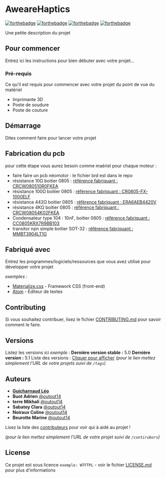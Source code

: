 # AweareHaptics

[![forthebadge](http://forthebadge.com/images/badges/built-with-love.svg)](http://forthebadge.com) [![forthebadge](https://forthebadge.com/images/badges/built-by-developers.svg)](http://forthebadge.com) [![forthebadge](http://forthebadge.com/images/badges/powered-by-electricity.svg)](http://forthebadge.com) [![forthebadge](https://forthebadge.com/images/badges/cc-nc-sa.svg)](http://forthebadge.com)



Une petite description du projet

## Pour commencer

Entrez ici les instructions pour bien débuter avec votre projet...

### Pré-requis

Ce qu'il est requis pour commencer avec votre projet du point de vue du matériel

- Imprimante 3D
- Poste de soudure
- Poste de couture

## Démarrage

Dites comment faire pour lancer votre projet

## Fabrication du pcb 

pour cette étape vous aurez besoin comme maériel pour chaque moteur :

- faire faire un pcb néomotor : le fichier brd est dans le repo
- résistance 10Ω boitier 0805 : [référence fabriquant : CRCW080510R0FKEA](https://fr.rs-online.com/web/p/resistances-cms/6790825/)
- résistance 100Ω boitier 0805 : [référence fabriquant : CR0805-FX-1000ELF](https://fr.rs-online.com/web/p/resistances-cms/7408978/)
- résistance 442Ω boitier 0805 : [référence fabriquant : ERA6AEB4420V](https://fr.rs-online.com/web/p/resistances-cms/7086023/)
- résistance 4KΩ boitier 0805 : [référence fabriquant : CRCW08054K02FKEA](https://fr.rs-online.com/web/p/resistances-cms/6791471/)
- Condensateur type 104 : 10nF, boitier 0805 : [référence fabriquant : CC0805KRX7R9BB103](https://fr.rs-online.com/web/p/condensateurs-ceramique-multicouches/4614013/)
- transitor npn simple boitier SOT-32 : [référence fabriquant : MMBT3904LT1G](https://fr.rs-online.com/web/p/transistors-bipolaires-bjt/5450343/)

 


## Fabriqué avec

Entrez les programmes/logiciels/ressources que vous avez utilisé pour développer votre projet

_exemples :_
* [Materialize.css](http://materializecss.com) - Framework CSS (front-end)
* [Atom](https://atom.io/) - Editeur de textes

## Contributing

Si vous souhaitez contribuer, lisez le fichier [CONTRIBUTING.md](https://example.org) pour savoir comment le faire.

## Versions
Listez les versions ici 
_exemple :_
**Dernière version stable :** 5.0
**Dernière version :** 5.1
Liste des versions : [Cliquer pour afficher](https://github.com/your/project-name/tags)
_(pour le lien mettez simplement l'URL de votre projets suivi de ``/tags``)_

## Auteurs

* [**Guicharnaud Léo**](https://github.com/outout14)
* **Buot Adrien**  [@outout14](https://github.com/outout14)
* **terre Mikhali**  [@outout14](https://github.com/outout14)
* **Sabatey Clara**  [@outout14](https://github.com/outout14)
* **Noiraux Coline**  [@outout14](https://github.com/outout14)
* **Beurotte Marine**  [@outout14](https://github.com/outout14)

Lisez la liste des [contributeurs](https://github.com/your/project/contributors) pour voir qui à aidé au projet !

_(pour le lien mettez simplement l'URL de votre projet suivi de ``/contirubors``)_

## License

Ce projet est sous licence ``exemple: WTFTPL`` - voir le fichier [LICENSE.md](LICENSE.md) pour plus d'informations

